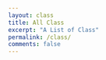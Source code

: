 ```yaml
---
layout: class
title: All Class
excerpt: "A List of Class"
permalink: /class/
comments: false
---
```

